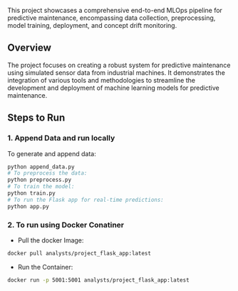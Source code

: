 This project showcases a comprehensive end-to-end MLOps pipeline for predictive maintenance, encompassing data collection, preprocessing, model training, deployment, and concept drift monitoring.

## Overview

The project focuses on creating a robust system for predictive maintenance using simulated sensor data from industrial machines. It demonstrates the integration of various tools and methodologies to streamline the development and deployment of machine learning models 
for predictive maintenance.

## Steps to Run

### 1. Append Data and run locally

To generate and append data:

```bash
python append_data.py
# To preprocess the data:
python preprocess.py
# To train the model:
python train.py
# To run the Flask app for real-time predictions:
python app.py
```
### 2. To run using Docker Conatiner
- Pull the docker Image:
```bash
docker pull analysts/project_flask_app:latest
```
- Run the Container:
```bash
docker run -p 5001:5001 analysts/project_flask_app:latest
```

